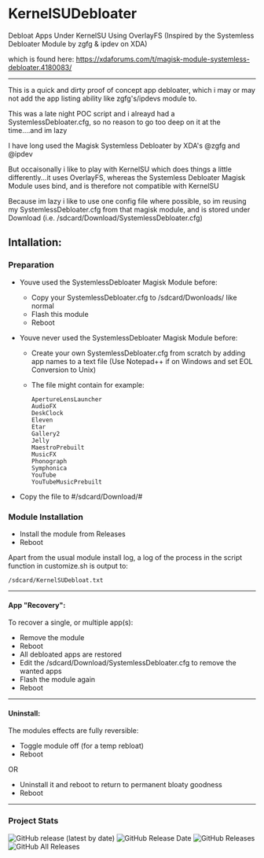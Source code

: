 # KernelSUDebloater
Debloat Apps Under KernelSU Using OverlayFS (Inspired by the Systemless Debloater Module by zgfg &amp; ipdev on XDA)

which is found here: https://xdaforums.com/t/magisk-module-systemless-debloater.4180083/

---

This is a quick and dirty proof of concept app debloater, which i may or may not add the app listing ability like zgfg's/ipdevs module to.

This was a late night POC script and i alreayd had a SystemlessDebloater.cfg, so no reason to go too deep on it at the time....and im lazy

I have long used the Magisk Systemless Debloater by XDA's @zgfg and @ipdev

But occaisonally i like to play with KernelSU which does things a little differently...it uses OverlayFS, whereas the Systemless Debloater Magisk Module uses bind, and is therefore not compatible with KernelSU

Because im lazy i like to use one config file where possible, so im reusing my SystemlessDebloater.cfg from that magisk module, and is stored under Download (i.e. /sdcard/Download/SystemlessDebloater.cfg)

## Intallation: 

### Preparation

- Youve used the SystemlessDebloater Magisk Module before:

  - Copy your SystemlessDebloater.cfg to /sdcard/Dwonloads/ like normal
  - Flash this module
  - Reboot

- Youve never used the SystemlessDebloater Magisk Module before:
  - Create your own SystemlessDebloater.cfg from scratch by adding app names to a text file 
    (Use Notepad++ if on Windows and set EOL Conversion to Unix)

  - The file might contain for example:

      ```Aperture
      ApertureLensLauncher
      AudioFX
      DeskClock
      Eleven
      Etar
      Gallery2
      Jelly
      MaestroPrebuilt
      MusicFX
      Phonograph
      Symphonica
      YouTube
      YouTubeMusicPrebuilt
      ```

- Copy the file to #/sdcard/Download/#

### Module Installation

- Install the module from Releases
- Reboot

Apart from the usual module install log, a log of the process in the script function in customize.sh is output to:

```/sdcard/KernelSUDebloat.txt```

---


#### App "Recovery":

To recover a single, or multiple app(s):

- Remove the module
- Reboot
- All debloated apps are restored
- Edit the /sdcard/Download/SystemlessDebloater.cfg to remove the wanted apps
- Flash the module again
- Reboot

---

#### Uninstall:

The modules effects are fully reversible:
- Toggle module off (for a temp rebloat)
- Reboot

OR

- Uninstall it and reboot to return to permanent bloaty goodness
- Reboot

---

### Project Stats ###

![GitHub release (latest by date)](https://img.shields.io/github/v/release/adrianmmiller/KernelSUDebloater?label=Release&style=plastic)
![GitHub Release Date](https://img.shields.io/github/release-date/adrianmmiller/KernelSUDebloater?label=Release%20Date&style=plastic)
![GitHub Releases](https://img.shields.io/github/downloads/adrianmmiller/KernelSUDebloater/latest/total?label=Downloads%20%28Latest%20Release%29&style=plastic)
![GitHub All Releases](https://img.shields.io/github/downloads/adrianmmiller/KernelSUDebloater/total?label=Total%20Downloads%20%28All%20Releases%29&style=plastic)
